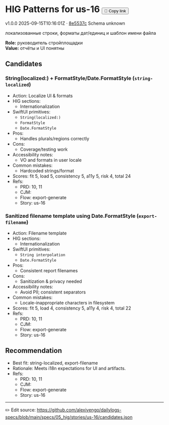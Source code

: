 # HIG Patterns for us-16 <button class="copy-link" aria-label="Copy page link" onclick="window.spechubCopyLink && window.spechubCopyLink()">🔗 Copy link</button>

<p class="badges">
  <span class="badge version">v1.0.0</span>
  <span class="badge build">2025-09-15T10:16:01Z · <a href="https://github.com/alexivengo/dailylogs-specs/commit/8e5537c" target="_blank" rel="noopener" class="sha">8e5537c</a></span>
  <span class="badge schema unknown">Schema unknown</span>
</p>

локализованные строки, форматы дат/единиц и шаблон имени файла

**Role:** руководитель стройплощадки  
**Value:** отчёты и UI понятны

## Candidates
### String(localized:) + FormatStyle/Date.FormatStyle (`string-localized`)
- Action: Localize UI & formats
- HIG sections:
  - Internationalization
- SwiftUI primitives:
  - `String(localized:)`
  - `FormatStyle`
  - `Date.FormatStyle`
- Pros:
  - Handles plurals/regions correctly
- Cons:
  - Coverage/testing work
- Accessibility notes:
  - VO and formats in user locale
- Common mistakes:
  - Hardcoded strings/format
- Scores: fit 5, load 5, consistency 5, a11y 5, risk 4, total 24
- Refs:
  - PRD: 10, 11
  - CJM: 
  - Flow: export-generate
  - Story: us-16

### Sanitized filename template using Date.FormatStyle (`export-filename`)
- Action: Filename template
- HIG sections:
  - Internationalization
- SwiftUI primitives:
  - `String interpolation`
  - `Date.FormatStyle`
- Pros:
  - Consistent report filenames
- Cons:
  - Sanitization & privacy needed
- Accessibility notes:
  - Avoid PII; consistent separators
- Common mistakes:
  - Locale-inappropriate characters in filesystem
- Scores: fit 5, load 4, consistency 5, a11y 4, risk 4, total 22
- Refs:
  - PRD: 10, 11
  - CJM: 
  - Flow: export-generate
  - Story: us-16


## Recommendation
- Best fit: string-localized, export-filename
- Rationale: Meets i18n expectations for UI and artifacts.
- Refs:
  - PRD: 10, 11
  - CJM: 
  - Flow: export-generate
  - Story: us-16

---
✏️ Edit source: https://github.com/alexivengo/dailylogs-specs/blob/main/specs/05_hig/stories/us-16/candidates.json